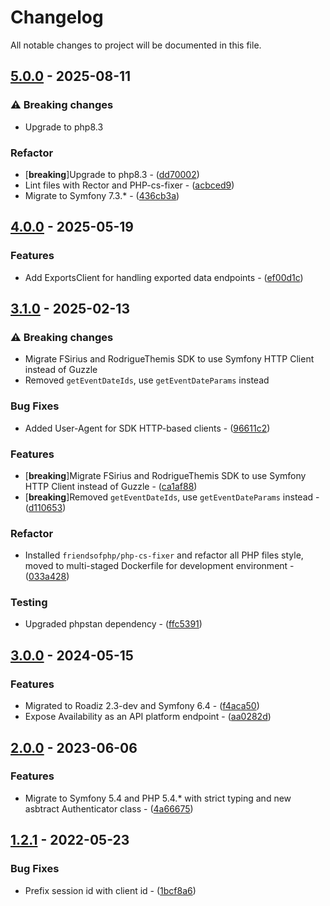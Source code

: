 # Changelog

All notable changes to project will be documented in this file.

## [5.0.0](https://github.com/rezozero/fsirius-sdk-v1/compare/4.0.0...5.0.0) - 2025-08-11

### ⚠ Breaking changes

- Upgrade to php8.3

### Refactor

-  [**breaking**]Upgrade to php8.3 - ([dd70002](https://github.com/rezozero/fsirius-sdk-v1/commit/dd70002b12d5e46296241e1447b8a245427a7a55))
- Lint files with Rector and PHP-cs-fixer - ([acbced9](https://github.com/rezozero/fsirius-sdk-v1/commit/acbced954b1b775e5e20af537a1286b2f0a516e6))
- Migrate to Symfony 7.3.* - ([436cb3a](https://github.com/rezozero/fsirius-sdk-v1/commit/436cb3a69923f05c26ec63657155ecd83230b5dd))

## [4.0.0](https://github.com/rezozero/fsirius-sdk-v1/compare/3.1.0...4.0.0) - 2025-05-19

### Features

- Add ExportsClient for handling exported data endpoints - ([ef00d1c](https://github.com/rezozero/fsirius-sdk-v1/commit/ef00d1cbe249fb87865282a0fac41505565f5097))

## [3.1.0](https://github.com/rezozero/fsirius-sdk-v1/compare/3.0.0...3.1.0) - 2025-02-13

### ⚠ Breaking changes

- Migrate FSirius and RodrigueThemis SDK to use Symfony HTTP Client instead of Guzzle
- Removed `getEventDateIds`, use `getEventDateParams` instead

### Bug Fixes

- Added User-Agent for SDK HTTP-based clients - ([96611c2](https://github.com/rezozero/fsirius-sdk-v1/commit/96611c2860829cfb70967a85a057a58a30750823))

### Features

-  [**breaking**]Migrate FSirius and RodrigueThemis SDK to use Symfony HTTP Client instead of Guzzle - ([ca1af88](https://github.com/rezozero/fsirius-sdk-v1/commit/ca1af881ff9a7c81c7ae5c5e43e2fbfd6106c49f))
-  [**breaking**]Removed `getEventDateIds`, use `getEventDateParams` instead - ([d110653](https://github.com/rezozero/fsirius-sdk-v1/commit/d110653427bb143819a04a93e99e43e430c6f2be))

### Refactor

- Installed `friendsofphp/php-cs-fixer` and refactor all PHP files style, moved to multi-staged Dockerfile for development environment - ([033a428](https://github.com/rezozero/fsirius-sdk-v1/commit/033a428650bc81f848ee619b539b0b9b29a8a453))

### Testing

- Upgraded phpstan dependency - ([ffc5391](https://github.com/rezozero/fsirius-sdk-v1/commit/ffc539138f0a9a567a9dc199333f11c4b1f4a7a2))

## [3.0.0](https://github.com/rezozero/fsirius-sdk-v1/compare/2.0.0...3.0.0) - 2024-05-15

### Features

- Migrated to Roadiz 2.3-dev and Symfony 6.4 - ([f4aca50](https://github.com/rezozero/fsirius-sdk-v1/commit/f4aca502fc46414ce99b49601beddfe4293c8748))
- Expose Availability as an API platform endpoint - ([aa0282d](https://github.com/rezozero/fsirius-sdk-v1/commit/aa0282dcaf048cfd0b8a48e95df58b1c4a3c1c94))

## [2.0.0](https://github.com/rezozero/fsirius-sdk-v1/compare/1.2.1...2.0.0) - 2023-06-06

### Features

- Migrate to Symfony 5.4 and PHP 5.4.* with strict typing and new asbtract Authenticator class - ([4a66675](https://github.com/rezozero/fsirius-sdk-v1/commit/4a6667540ea6e03e58569d7f3cc67db672169783))

## [1.2.1](https://github.com/rezozero/fsirius-sdk-v1/compare/1.2.0...1.2.1) - 2022-05-23

### Bug Fixes

- Prefix session id with client id - ([1bcf8a6](https://github.com/rezozero/fsirius-sdk-v1/commit/1bcf8a6cdfea4c0e022a1e32b447bfbe96748120))

<!-- generated by git-cliff -->
